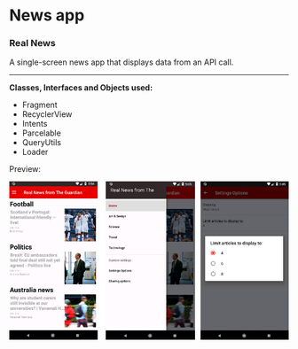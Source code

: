 # News app
<h3>Real News</h3>
A single-screen news app that displays data from an API call.<hr>
<strong>Classes, Interfaces and Objects used:</strong>
<ul>
<li>Fragment</li>
<li>RecyclerView</li>
<li>Intents</li>
<li>Parcelable</li>
<li>QueryUtils</li>
<li>Loader</li>
</ul>
<p>Preview:
  
![preview](images/Real_News_from_The_Guardian_overview.jpg)
